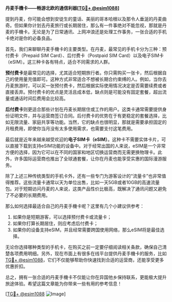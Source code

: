 **丹麦手機卡——畅游北欧的通信利器[[TG💪+ @esim1088](https://t.me/s/esim1088)]**

提到丹麦，你可能会想到安徒生的童话、美丽的哥本哈根以及那令人垂涎的丹麦曲奇。但如果你计划去丹麦旅行或长期居住，那么有一件事绝对不能忽视，那就是丹麦的手機卡。无论是为了日常通讯、上网冲浪还是处理工作事务，一张合适的手机卡绝对是你的必备良品。

首先，我们来聊聊丹麦手機卡的主要类型。在丹麦，最常见的手机卡分为三种：预付费卡（Prepaid SIM Card）、后付费卡（Postpaid SIM Card）以及电子SIM卡（eSIM）。这三种卡各有特点，适合不同需求的人群。

**预付费卡**是最常见的选择，尤其适合短期旅行者。你只需购买一张卡，然后根据自己的使用量充值即可。这种方式非常适合不想被长期合约束缚的人。例如，当你去丹麦旅游时，可以买一张预付费卡，然后根据实际使用情况决定是否需要续费或者直接丢弃。预付费卡的优点是灵活且成本低，缺点则是可能没有固定套餐，超出流量或通话时间后费用会比较高。

**后付费卡**则更适合那些计划在丹麦长期居住或工作的用户。这类卡通常需要提供身份证明文件，并与运营商签订合同。后付费卡的优势在于有更稳定的套餐选择，比如无限流量、家庭共享等功能。当然，它的缺点也很明显，那就是需要承担固定的月租费用，即使你当月没有太多使用需求，也需要支付这笔费用。

最后就是近年来越来越受欢迎的**电子SIM卡（eSIM）**。这种卡不需要实体卡片，可以直接下载到支持eSIM功能的设备中。对于经常出国的人来说，eSIM是一个非常方便的选择，因为它可以在不同的国家和地区切换运营商而无需更换物理卡。此外，许多国际运营商也推出了全球通套餐，让你在丹麦也能享受实惠的国际漫游服务。

除了上述三种传统类型的手机卡外，还有一些专门为游客设计的“流量卡”也非常值得推荐。这些流量卡通常以天为单位出售，比如一天5GB或者10GB的高速流量包。对于短期访问丹麦的人来说，这类产品性价比极高，既解决了通讯问题又避免了不必要的长期费用。

那么如何选择最适合自己的丹麦手機卡呢？这里有几个小建议供参考：
1. 如果你是短期游客，可以选择预付费卡或流量卡；
2. 如果你打算长期居住，则应考虑后付费卡；
3. 如果你的设备支持eSIM，并且经常需要跨国使用网络，那么eSIM将是最佳选择。

无论你选择哪种类型的手机卡，在购买之前一定要仔细阅读相关条款，确保自己清楚各项费用明细。另外，现在市面上有很多在线平台提供丹麦手機卡的服务，比如[TG💪+ @esim1088](https://t.me/s/esim1088)，它们不仅能够帮助你快速找到合适的运营商，还能享受更多优惠折扣。

总之，拥有一张合适的丹麦手機卡不仅能让你在异国他乡保持联系，更能极大提升旅途体验。希望这篇文章能为你带来一些有用的参考信息！

[[TG💪+ @esim1088](https://t.me/s/esim1088) ![Image](https://i.postimg.cc/4NQfJmqS/Snipaste-2025-05-13-00-14-12.png)]
